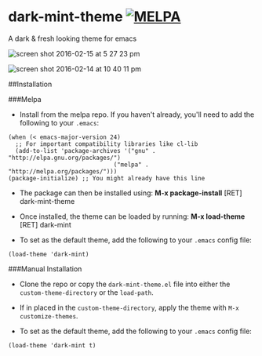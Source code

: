 # dark-mint-theme [![MELPA](https://melpa.org/packages/dark-mint-theme-badge.svg)](https://melpa.org/#/dark-mint-theme)

A dark & fresh looking theme for emacs

![screen shot 2016-02-15 at 5 27 23 pm](https://cloud.githubusercontent.com/assets/3979753/13062113/14e6c9a2-d40a-11e5-9d9f-3cb5697881ea.png)

![screen shot 2016-02-14 at 10 40 11 pm](https://cloud.githubusercontent.com/assets/3979753/13039368/02adbc12-d36c-11e5-8abf-891f4b329a67.png)

##Installation

###Melpa
- Install from the melpa repo. If you haven't already, you'll need to add the following to your `.emacs`:
```Lisp
(when (< emacs-major-version 24)
  ;; For important compatibility libraries like cl-lib
  (add-to-list 'package-archives '("gnu" . "http://elpa.gnu.org/packages/")
	                          ("melpa" . "http://melpa.org/packages/")))
(package-initialize) ;; You might already have this line

```
- The package can then be installed using: **M-x package-install** [RET] dark-mint-theme

- Once installed, the theme can be loaded by running: **M-x load-theme** [RET] dark-mint

- To set as the default theme, add the following to your `.emacs` config file:

```Lisp
(load-theme 'dark-mint)
```

###Manual Installation
- Clone the repo or copy the `dark-mint-theme.el` file into either the `custom-theme-directory` or the `load-path`.

- If in placed in the `custom-theme-directory`, apply the theme with `M-x customize-themes`.

- To set as the default theme, add the following to your `.emacs` config file:

```Lisp
(load-theme 'dark-mint t)
```
